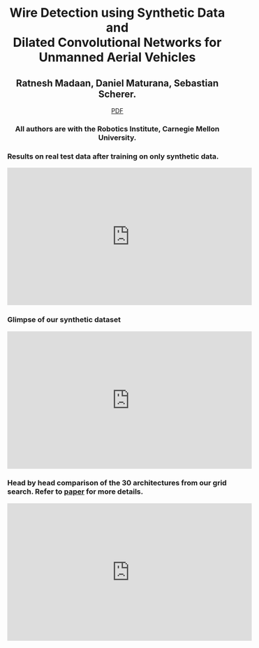 <center>
 <h1>
  Wire Detection using Synthetic Data and <br> Dilated Convolutional Networks for <br> Unmanned Aerial Vehicles
 </h1>
</center>

<center>
 <h2>
   Ratnesh Madaan, Daniel Maturana, Sebastian Scherer. 
 </h2>
 <a href="http://ri.cmu.edu/wp-content/uploads/2017/08/root.pdf">PDF</a>
 <h3>
  All authors are with the Robotics Institute, Carnegie Mellon University. 
  </h3>
</center>



### Results on **real** test data after training on **only synthetic** data.   
<iframe width="560" height="315" src="https://www.youtube.com/embed/YlcEybmGbok" frameborder="0" allowfullscreen></iframe>

### Glimpse of our synthetic dataset
<iframe width="560" height="315" src="https://www.youtube.com/embed/z6sPz-WPCWQ" frameborder="0" allowfullscreen></iframe>

### Head by head comparison of the 30 architectures from our grid search. Refer to [paper](http://ri.cmu.edu/wp-content/uploads/2017/08/root.pdf) for more details. 
<iframe width="560" height="315" src="https://www.youtube.com/embed/TnUAibRkgiU" frameborder="0" allowfullscreen></iframe>


